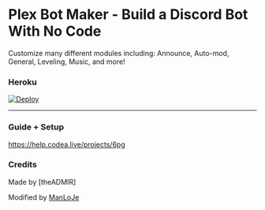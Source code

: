 # Plex Bot Maker - Build a Discord Bot With No Code
Customize many different modules including:
Announce, Auto-mod, General, Leveling, Music, and more!

### Heroku
[![Deploy](https://www.herokucdn.com/deploy/button.svg)](https://heroku.com/deploy?template=https://github.com/Uknoi/6PG/tree/master)

---

### Guide + Setup
https://help.codea.live/projects/6pg

### Credits
Made by [theADMIR]

Modified by [ManLoJe](https://GitHub.com/ManLoJe)
